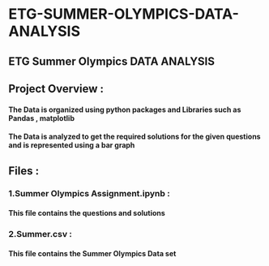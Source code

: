 # ETG-SUMMER-OLYMPICS-DATA-ANALYSIS
## ETG  Summer Olympics  DATA ANALYSIS
## Project Overview :
 #### The Data is organized using python packages and Libraries such as Pandas , matplotlib 
 #### The Data is analyzed to get the required solutions for the given questions and  is represented using  a bar graph
## Files :
   ### 1.Summer Olympics Assignment.ipynb :
   #### This file contains the questions and solutions 
   ### 2.Summer.csv :
   #### This file contains the Summer Olympics Data set
